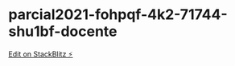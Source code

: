 # parcial2021-fohpqf-4k2-71744-shu1bf-docente

[Edit on StackBlitz ⚡️](https://stackblitz.com/edit/parcial2021-fohpqf-4k2-71744-shu1bf-docente)